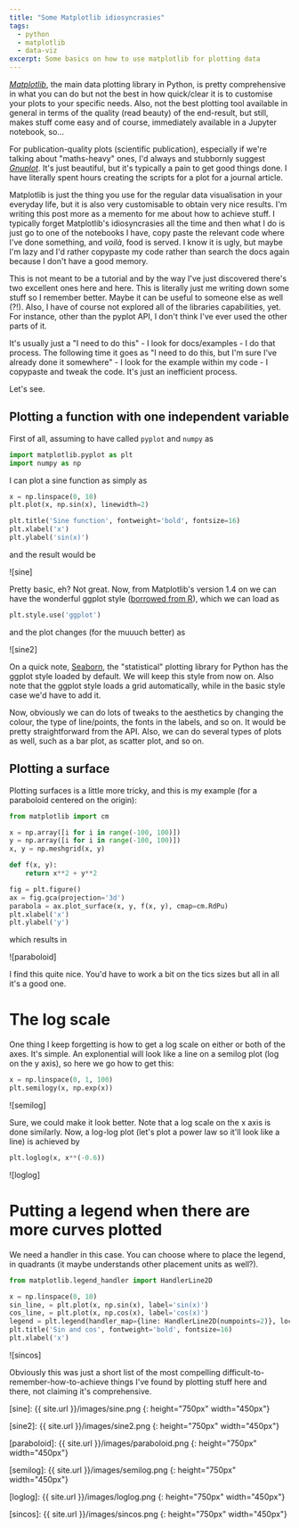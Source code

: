 ```yaml
---
title: "Some Matplotlib idiosyncrasies"
tags:
  - python
  - matplotlib
  - data-viz
excerpt: Some basics on how to use matplotlib for plotting data
---
```


[*Matplotlib*](http://matplotlib.org), the main data plotting library in Python, is pretty comprehensive in what you can do but not the best in how quick/clear it is to customise your plots to your specific needs. Also, not the best plotting tool available in general in terms of the quality (read beauty) of the end-result, but still, makes stuff come easy and of course, immediately available in a Jupyter notebook, so...

For publication-quality plots (scientific publication), especially if we're talking about "maths-heavy" ones, I'd always and stubbornly suggest [*Gnuplot*](http://gnuplot.sourceforge.net). It's just beautiful, but it's typically a pain to get good things done. I have literally spent hours creating the scripts for a plot for a journal article.

Matplotlib is just the thing you use for the regular data visualisation in your everyday life, but it is also very customisable to obtain very nice results. I'm writing this post more as a memento for me about how to achieve stuff.
I typically forget Matplotlib's idiosyncrasies all the time and then what I do is just go to one of the notebooks I have, copy paste the relevant code where I've done something, and *voilà*, food is served. I know it is ugly, but maybe I'm lazy and I'd rather copypaste my code rather than search the docs again because I don't have a good memory.

This is not meant to be a tutorial and by the way I've just discovered there's two excellent ones here and here. This is literally just me writing down some stuff so I remember better. Maybe it can be useful to someone else as well (?!). Also, I have of course not explored all of the libraries capabilities, yet.  For instance, other than the pyplot API, I don't think I've ever used the other parts of it.

It's usually just a "I need to do this" - I look for docs/examples - I do that process. The following time it goes as "I need to do this, but I'm sure I've already done it somewhere" - I look for the example within my code - I copypaste and tweak the code. It's just an inefficient process.

Let's see.

## Plotting a function with one independent variable

First of all, assuming to have called `pyplot` and `numpy` as 

```py
import matplotlib.pyplot as plt
import numpy as np
```

I can plot a sine function as simply as

```py
x = np.linspace(0, 10)
plt.plot(x, np.sin(x), linewidth=2)

plt.title('Sine function', fontweight='bold', fontsize=16)
plt.xlabel('x')
plt.ylabel('sin(x)')
```

and the result would be

![sine]

Pretty basic, eh? Not great. Now, from Matplotlib's version 1.4 on we can have the wonderful ggplot style ([borrowed from R](http://ggplot2.org)), which we can load as

```py
plt.style.use('ggplot')
```

and the plot changes (for the muuuch better) as

![sine2]

On a quick note, [Seaborn](http://seaborn.pydata.org), the "statistical" plotting library for Python has the ggplot style loaded by default. We will keep this style from now on.
Also note that the ggplot style loads a grid automatically, while in the basic style case we'd have to add it.

Now, obviously we can do lots of tweaks to the aesthetics by changing the colour, the type of line/points, the fonts in the labels, and so on. It would be pretty straightforward from the API. Also, we can do several types of plots as well, such as a bar plot, as scatter plot, and so on.

## Plotting a surface

Plotting surfaces is a little more tricky, and this is my example (for a paraboloid centered on the origin):

```py
from matplotlib import cm

x = np.array([i for i in range(-100, 100)])
y = np.array([i for i in range(-100, 100)])
x, y = np.meshgrid(x, y)

def f(x, y):
    return x**2 + y**2

fig = plt.figure()
ax = fig.gca(projection='3d')
parabola = ax.plot_surface(x, y, f(x, y), cmap=cm.RdPu)
plt.xlabel('x')
plt.ylabel('y')
```

which results in

![paraboloid]

I find this quite nice. You'd have to work a bit on the tics sizes but all in all it's a good one.

# The log scale

One thing I keep forgetting is how to get a log scale on either or both of the axes. It's simple.
An explonential will look like a line on a semilog plot (log on the y axis), so here we go how to get this:

```py
x = np.linspace(0, 1, 100)
plt.semilogy(x, np.exp(x))
```

![semilog]

Sure, we could make it look better. Note that a log scale on the x axis is done similarly. Now, a log-log plot (let's plot a power law so it'll look like a line) is achieved by

```py
plt.loglog(x, x**(-0.6))
```

![loglog]

# Putting a legend when there are more curves plotted

We need a handler in this case. You can choose where to place the legend, in quadrants (it maybe understands other placement units as well?).

```py
from matplotlib.legend_handler import HandlerLine2D

x = np.linspace(0, 10)
sin_line, = plt.plot(x, np.sin(x), label='sin(x)')
cos_line, = plt.plot(x, np.cos(x), label='cos(x)')
legend = plt.legend(handler_map={line: HandlerLine2D(numpoints=2)}, loc=4)
plt.title('Sin and cos', fontweight='bold', fontsize=16)
plt.xlabel('x')
```

![sincos]

Obviously this was just a short list of the most compelling difficult-to-remember-how-to-achieve things I've found by plotting stuff here and there, not claiming it's comprehensive.

[sine]: {{ site.url }}/images/sine.png
{: height="750px" width="450px"}

[sine2]: {{ site.url }}/images/sine2.png
{: height="750px" width="450px"}

[paraboloid]: {{ site.url }}/images/paraboloid.png
{: height="750px" width="450px"}

[semilog]: {{ site.url }}/images/semilog.png
{: height="750px" width="450px"}

[loglog]: {{ site.url }}/images/loglog.png
{: height="750px" width="450px"}

[sincos]: {{ site.url }}/images/sincos.png
{: height="750px" width="450px"}
